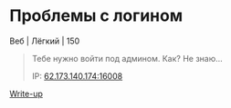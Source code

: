 # Проблемы с логином #
Веб | Лёгкий | 150
> Тебе нужно войти под админом. Как? Не знаю...
>
> IP: [62.173.140.174:16008](http://62.173.140.174:16008)

[Write-up](WRITEUP.md)
